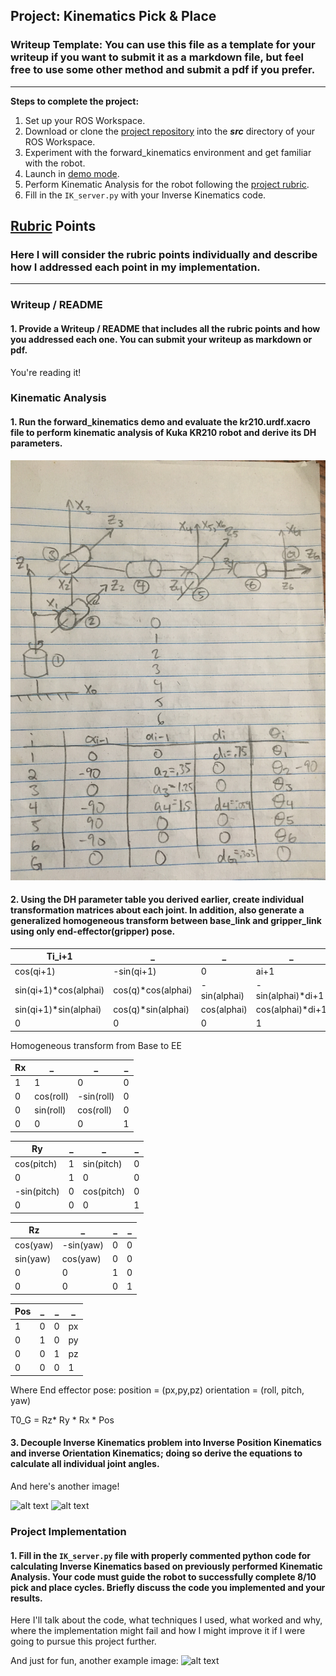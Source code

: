 ## Project: Kinematics Pick & Place
### Writeup Template: You can use this file as a template for your writeup if you want to submit it as a markdown file, but feel free to use some other method and submit a pdf if you prefer.

---


**Steps to complete the project:**  


1. Set up your ROS Workspace.
2. Download or clone the [project repository](https://github.com/udacity/RoboND-Kinematics-Project) into the ***src*** directory of your ROS Workspace.  
3. Experiment with the forward_kinematics environment and get familiar with the robot.
4. Launch in [demo mode](https://classroom.udacity.com/nanodegrees/nd209/parts/7b2fd2d7-e181-401e-977a-6158c77bf816/modules/8855de3f-2897-46c3-a805-628b5ecf045b/lessons/91d017b1-4493-4522-ad52-04a74a01094c/concepts/ae64bb91-e8c4-44c9-adbe-798e8f688193).
5. Perform Kinematic Analysis for the robot following the [project rubric](https://review.udacity.com/#!/rubrics/972/view).
6. Fill in the `IK_server.py` with your Inverse Kinematics code. 


[//]: # (Image References)

[image1]: ./misc_images/kuka_diagram.jpg
[image2]: ./misc_images/invKinematics.png
[image3]: ./misc_images/invKinematics.png

## [Rubric](https://review.udacity.com/#!/rubrics/972/view) Points
### Here I will consider the rubric points individually and describe how I addressed each point in my implementation.  

---
### Writeup / README

#### 1. Provide a Writeup / README that includes all the rubric points and how you addressed each one.  You can submit your writeup as markdown or pdf.  

You're reading it!

### Kinematic Analysis
#### 1. Run the forward_kinematics demo and evaluate the kr210.urdf.xacro file to perform kinematic analysis of Kuka KR210 robot and derive its DH parameters.

![alt text][image1]

#### 2. Using the DH parameter table you derived earlier, create individual transformation matrices about each joint. In addition, also generate a generalized homogeneous transform between base_link and gripper_link using only end-effector(gripper) pose.

Ti_i+1|_|_|_
---|---|---|---
            cos(qi+1)|           -sin(qi+1)|            0|              ai+1
 sin(qi+1)*cos(alphai)| cos(q)*cos(alphai)| -sin(alphai)| -sin(alphai)*di+1
 sin(qi+1)*sin(alphai)| cos(q)*sin(alphai)|  cos(alphai)|  cos(alphai)*di+1
                  0|                  0|            0|              1


Homogeneous transform from Base to EE

Rx | _ | _ | _
--- | --- | --- | ---
1 | 1 | 0 | 0
0 | cos(roll) | -sin(roll) | 0 
0 | sin(roll) | cos(roll) | 0
0 | 0 | 0 | 1

Ry | _ | _ | _
--- | --- | --- | ---
cos(pitch) | 1 | sin(pitch) | 0
0 | 1 | 0 | 0 
-sin(pitch) | 0 | cos(pitch) | 0
0 | 0 | 0 | 1

Rz | _ | _ | _
--- | --- | --- | ---
cos(yaw) | -sin(yaw) | 0 | 0
sin(yaw) | cos(yaw) | 0 | 0 
0 | 0 | 1 | 0
0 | 0 | 0 | 1

Pos | _ | _ | _
--- | --- | --- | ---
1 | 0 | 0 | px
0 | 1 | 0 | py
0 | 0 | 1 | pz
0 | 0 | 0 | 1

Where End effector pose:
  position = (px,py,pz)
  orientation = (roll, pitch, yaw)

T0_G = Rz* Ry * Rx * Pos

#### 3. Decouple Inverse Kinematics problem into Inverse Position Kinematics and inverse Orientation Kinematics; doing so derive the equations to calculate all individual joint angles.

And here's another image! 

![alt text][image2]
![alt text][image3]


### Project Implementation

#### 1. Fill in the `IK_server.py` file with properly commented python code for calculating Inverse Kinematics based on previously performed Kinematic Analysis. Your code must guide the robot to successfully complete 8/10 pick and place cycles. Briefly discuss the code you implemented and your results. 


Here I'll talk about the code, what techniques I used, what worked and why, where the implementation might fail and how I might improve it if I were going to pursue this project further.  


And just for fun, another example image:
![alt text][image3]


